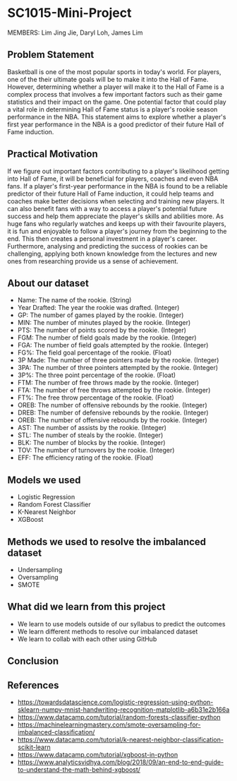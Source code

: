 # SC1015-Mini-Project

MEMBERS: Lim Jing Jie, Daryl Loh, James Lim

## Problem Statement
Basketball is one of the most popular sports in today's world. For players, one of the their ultimate goals will be to make it into the Hall of Fame. However, determining whether a player will make it to the Hall of Fame is a complex process that involves a few important factors such as their game statistics and their impact on the game. One potential factor that could play a vital role in determining Hall of Fame status is a player's rookie season performance in the NBA. This statement aims to explore whether a player's first year performance in the NBA is a good predictor of their future Hall of Fame induction.

## Practical Motivation
If we figure out important factors contributing to a player's likelihood getting into Hall of Fame, it will be beneficial for players, coaches and even NBA fans. If a player's first-year performance in the NBA is found to be a reliable predictor of their future Hall of Fame induction, it could help teams and coaches make better decisions when selecting and training new players. It can also benefit fans with a way to access a player's potential future success and help them appreciate the player's skills and abilities more. As huge fans who regularly watches and keeps up with their favourite players, it is fun and enjoyable to follow a player's journey from the beginning to the end. This then creates a personal investment in a player's career. Furthermore, analysing and predicting the success of rookies can be challenging, applying both known knowledge from the lectures and new ones from researching provide us a sense of achievement.

## About our dataset
* Name: The name of the rookie. (String)
* Year Drafted: The year the rookie was drafted. (Integer)
* GP: The number of games played by the rookie. (Integer)
* MIN: The number of minutes played by the rookie. (Integer)
* PTS: The number of points scored by the rookie. (Integer)
* FGM: The number of field goals made by the rookie. (Integer)
* FGA: The number of field goals attempted by the rookie. (Integer)
* FG%: The field goal percentage of the rookie. (Float)
* 3P Made: The number of three pointers made by the rookie. (Integer)
* 3PA: The number of three pointers attempted by the rookie. (Integer)
* 3P%: The three point percentage of the rookie. (Float)
* FTM: The number of free throws made by the rookie. (Integer)
* FTA: The number of free throws attempted by the rookie. (Integer)
* FT%: The free throw percentage of the rookie. (Float)
* OREB: The number of offensive rebounds by the rookie. (Integer)
* DREB: The number of defensive rebounds by the rookie. (Integer)
* OREB: The number of offensive rebounds by the rookie. (Integer)
* AST: The number of assists by the rookie. (Integer)
* STL: The number of steals by the rookie. (Integer)
* BLK: The number of blocks by the rookie. (Integer)
* TOV: The number of turnovers by the rookie. (Integer)
* EFF: The efficiency rating of the rookie. (Float)

## Models we used
* Logistic Regression
* Random Forest Classifier
* K-Nearest Neighbor
* XGBoost

## Methods we used to resolve the imbalanced dataset
* Undersampling
* Oversampling
* SMOTE

## What did we learn from this project
* We learn to use models outside of our syllabus to predict the outcomes
* We learn different methods to resolve our imbalanced dataset
* We learn to collab with each other using GitHub

## Conclusion

## References
* https://towardsdatascience.com/logistic-regression-using-python-sklearn-numpy-mnist-handwriting-recognition-matplotlib-a6b31e2b166a
* https://www.datacamp.com/tutorial/random-forests-classifier-python
* https://machinelearningmastery.com/smote-oversampling-for-imbalanced-classification/
* https://www.datacamp.com/tutorial/k-nearest-neighbor-classification-scikit-learn
* https://www.datacamp.com/tutorial/xgboost-in-python
* https://www.analyticsvidhya.com/blog/2018/09/an-end-to-end-guide-to-understand-the-math-behind-xgboost/
